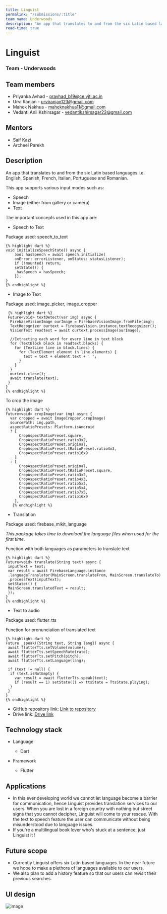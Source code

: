 ```yaml
---
title: Linguist
permalink: "/submissions/:title"
team_name: Underwoods
description: "An app that translates to and from the six Latin based languages i.e. English, Spanish, French, Italian, Portuguese and Romanian."
read-time: true
---
```


# Linguist

### Team - Underwoods

## Team members
* Priyanka Avhad - pravhad_b19@ce.vjti.ac.in
* Urvi Ranjan - urviranjan123@gmail.com
* Mahek Nakhua - maheknakhua11@gmail.com
* Vedanti Anil Kshirsagar - vedantikshirsagar22@gmail.com

## Mentors
* Saif Kazi
* Archeel Parekh

## Description

An app that translates to and from the six Latin based languages i.e. English, Spanish, French, Italian, Portuguese and Romanian.   

This app supports various input modes such as: 
 - Speech 
 - Image (either from gallery or camera) 
 - Text 
 
The important concepts used in this app are: 

* Speech to Text 

Package used: speech_to_text
    
    {% highlight dart %}
    void initializeSpeechState() async { 
        bool hasSpeech = await speech.initialize( 
        onError: errorListener, onStatus: statusListener); 
        if (!mounted) return; 
        setState(() { 
        _hasSpeech = hasSpeech; 
        }); 
    }
    {% endhighlight %}
    
 
 * Image to Text  
    
 Package used: image_picker, image_cropper
    
     {% highlight dart %}
     Future<void> textDetect(var img) async { 
      FirebaseVisionImage ourImage = FirebaseVisionImage.fromFile(img); 
      TextRecognizer ourtext = FirebaseVision.instance.textRecognizer(); 
      VisionText readtext = await ourtext.processImage(ourImage); 
 
      //Extracting each word for every line in text block  
      for (TextBlock block in readtext.blocks) { 
        for (TextLine line in block.lines) { 
          for (TextElement element in line.elements) { 
            text = text + element.text + ' '; 
          } 
        } 
      } 
      ourtext.close(); 
      await translate(text); 
     } 
    }
    {% endhighlight %}
  
    
To crop the image

    {% highlight dart %}
    Future<void> cropImage(var img) async { 
      var cropped = await ImageCropper.cropImage( 
      sourcePath: img.path, 
      aspectRatioPresets: Platform.isAndroid 
      ? [ 
          CropAspectRatioPreset.square, 
          CropAspectRatioPreset.ratio3x2, 
          CropAspectRatioPreset.original, 
          CropAspectRatioPreset.tRatioPreset.ratio4x3, 
          CropAspectRatioPreset.ratio16x9 
        ] 
      : [ 
          CropAspectRatioPreset.original, 
          CropAspectRatioPreset.tRatioPreset.square,  
          CropAspectRatioPreset.ratio3x2, 
          CropAspectRatioPreset.ratio4x3, 
          CropAspectRatioPreset.ratio5x3, 
          CropAspectRatioPreset.ratio5x4, 
          CropAspectRatioPreset.ratio7x5, 
          CropAspectRatioPreset.ratio16x9 
        ], 
       {% endhighlight %}
   
 * Translation
   
Package used: firebase_mlkit_language

_This package takes time to download the language files when used for the first time._ 

Function with both languages as parameters to translate text

    {% highlight dart %}    
    Future<void> translate(String text) async { 
     inputText = text; 
     var result = await FirebaseLanguage.instance 
     .languageTranslator(MainScreen.translateFrom, MainScreen.translateTo) 
     .processText(inputText); 
     setState(() { 
     MainScreen.translatedText = result; 
     });
    }
    {% endhighlight %}
       
    
 * Text to audio 
    
 Package used: flutter_tts
 
 Function for pronunciation of translated text
 
    {% highlight dart %}
    Future _speak({String text, String lang}) async { 
     await flutterTts.setVolume(volume); 
     await flutterTts.setSpeechRate(rate); 
     await flutterTts.setPitch(pitch); 
     await flutterTts.setLanguage(lang); 
 
     if (text != null) { 
      if (text.isNotEmpty) { 
        var result = await flutterTts.speak(text); 
        if (result == 1) setState(() => ttsState = TtsState.playing); 
      } 
     } 
    } 
    {% endhighlight %}

* GitHub repository link: [Link to repository](https://github.com/MahekNakhua/Linguist.git)
* Drive link: [Drive link](https://drive.google.com/drive/folders/10BDol13jzBzpk8mgG5MAUVj6DDYIlZxW?usp=sharing)

## Technology stack
* Language
  * Dart

* Framework
  * Flutter

## Applications

- In this ever developing world we cannot let language become a barrier for communication, hence Linguist provides translation services to our users.
When you are lost in a foreign country with nothing but street signs that you cannot decipher, Linguist will come to your rescue.
With the text to speech feature the user can communicate without being misunderstood due to language issues.
- If you're a multilingual book lover who's stuck at a sentence, just Linguist it !

## Future scope

- Currently Linguist offers six Latin based languages. In the near future we hope to make a plethora of languages available to our users.
- We also plan to add a history feature so that our users can revisit their previous searches.

## UI design

![image](https://drive.google.com/uc?export=view&id=1zjPr34n6-aZ4lQop-DaU5hgGpY8O5ABN)
